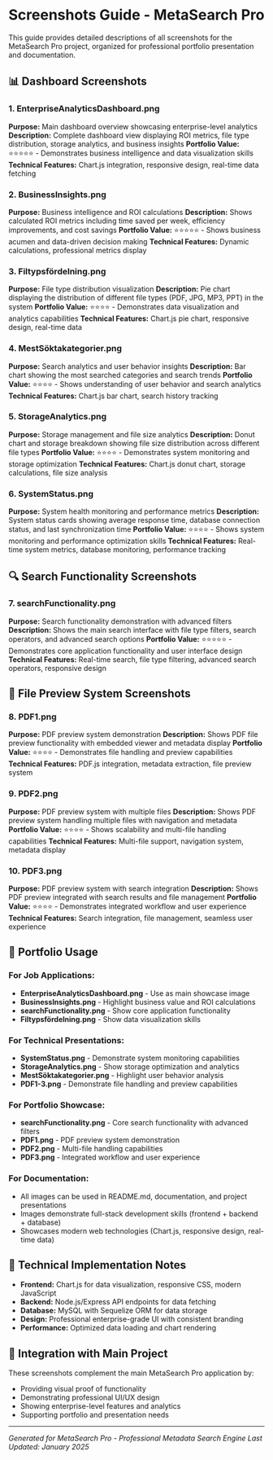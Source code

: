 # Screenshots Guide - MetaSearch Pro

This guide provides detailed descriptions of all screenshots for the MetaSearch Pro project, organized for professional portfolio presentation and documentation.

## 📊 Dashboard Screenshots

### 1. EnterpriseAnalyticsDashboard.png
**Purpose:** Main dashboard overview showcasing enterprise-level analytics
**Description:** Complete dashboard view displaying ROI metrics, file type distribution, storage analytics, and business insights
**Portfolio Value:** ⭐⭐⭐⭐⭐ - Demonstrates business intelligence and data visualization skills
**Technical Features:** Chart.js integration, responsive design, real-time data fetching

### 2. BusinessInsights.png
**Purpose:** Business intelligence and ROI calculations
**Description:** Shows calculated ROI metrics including time saved per week, efficiency improvements, and cost savings
**Portfolio Value:** ⭐⭐⭐⭐⭐ - Shows business acumen and data-driven decision making
**Technical Features:** Dynamic calculations, professional metrics display

### 3. Filtypsfördelning.png
**Purpose:** File type distribution visualization
**Description:** Pie chart displaying the distribution of different file types (PDF, JPG, MP3, PPT) in the system
**Portfolio Value:** ⭐⭐⭐⭐ - Demonstrates data visualization and analytics capabilities
**Technical Features:** Chart.js pie chart, responsive design, real-time data

### 4. MestSöktakategorier.png
**Purpose:** Search analytics and user behavior insights
**Description:** Bar chart showing the most searched categories and search trends
**Portfolio Value:** ⭐⭐⭐⭐ - Shows understanding of user behavior and search analytics
**Technical Features:** Chart.js bar chart, search history tracking

### 5. StorageAnalytics.png
**Purpose:** Storage management and file size analytics
**Description:** Donut chart and storage breakdown showing file size distribution across different file types
**Portfolio Value:** ⭐⭐⭐⭐ - Demonstrates system monitoring and storage optimization
**Technical Features:** Chart.js donut chart, storage calculations, file size analysis

### 6. SystemStatus.png
**Purpose:** System health monitoring and performance metrics
**Description:** System status cards showing average response time, database connection status, and last synchronization time
**Portfolio Value:** ⭐⭐⭐⭐ - Shows system monitoring and performance optimization skills
**Technical Features:** Real-time system metrics, database monitoring, performance tracking

## 🔍 Search Functionality Screenshots

### 7. searchFunctionality.png
**Purpose:** Search functionality demonstration with advanced filters
**Description:** Shows the main search interface with file type filters, search operators, and advanced search options
**Portfolio Value:** ⭐⭐⭐⭐⭐ - Demonstrates core application functionality and user interface design
**Technical Features:** Real-time search, file type filtering, advanced search operators, responsive design

## 📄 File Preview System Screenshots

### 8. PDF1.png
**Purpose:** PDF preview system demonstration
**Description:** Shows PDF file preview functionality with embedded viewer and metadata display
**Portfolio Value:** ⭐⭐⭐⭐ - Demonstrates file handling and preview capabilities
**Technical Features:** PDF.js integration, metadata extraction, file preview system

### 9. PDF2.png
**Purpose:** PDF preview system with multiple files
**Description:** Shows PDF preview system handling multiple files with navigation and metadata
**Portfolio Value:** ⭐⭐⭐⭐ - Shows scalability and multi-file handling capabilities
**Technical Features:** Multi-file support, navigation system, metadata display

### 10. PDF3.png
**Purpose:** PDF preview system with search integration
**Description:** Shows PDF preview integrated with search results and file management
**Portfolio Value:** ⭐⭐⭐⭐ - Demonstrates integrated workflow and user experience
**Technical Features:** Search integration, file management, seamless user experience

## 🎯 Portfolio Usage

### For Job Applications:
- **EnterpriseAnalyticsDashboard.png** - Use as main showcase image
- **BusinessInsights.png** - Highlight business value and ROI calculations
- **searchFunctionality.png** - Show core application functionality
- **Filtypsfördelning.png** - Show data visualization skills

### For Technical Presentations:
- **SystemStatus.png** - Demonstrate system monitoring capabilities
- **StorageAnalytics.png** - Show storage optimization and analytics
- **MestSöktakategorier.png** - Highlight user behavior analysis
- **PDF1-3.png** - Demonstrate file handling and preview capabilities

### For Portfolio Showcase:
- **searchFunctionality.png** - Core search functionality with advanced filters
- **PDF1.png** - PDF preview system demonstration
- **PDF2.png** - Multi-file handling capabilities
- **PDF3.png** - Integrated workflow and user experience

### For Documentation:
- All images can be used in README.md, documentation, and project presentations
- Images demonstrate full-stack development skills (frontend + backend + database)
- Showcases modern web technologies (Chart.js, responsive design, real-time data)

## 📝 Technical Implementation Notes

- **Frontend:** Chart.js for data visualization, responsive CSS, modern JavaScript
- **Backend:** Node.js/Express API endpoints for data fetching
- **Database:** MySQL with Sequelize ORM for data storage
- **Design:** Professional enterprise-grade UI with consistent branding
- **Performance:** Optimized data loading and chart rendering

## 🔗 Integration with Main Project

These screenshots complement the main MetaSearch Pro application by:
- Providing visual proof of functionality
- Demonstrating professional UI/UX design
- Showing enterprise-level features and analytics
- Supporting portfolio and presentation needs

---

*Generated for MetaSearch Pro - Professional Metadata Search Engine*
*Last Updated: January 2025*
